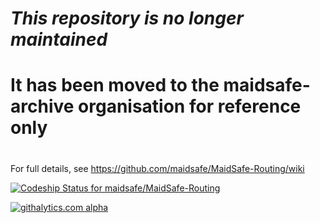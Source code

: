 # ***This repository is no longer maintained***
# It has been moved to the maidsafe-archive organisation for reference only
#
#
#
#

For full details, see https://github.com/maidsafe/MaidSafe-Routing/wiki

[ ![Codeship Status for maidsafe/MaidSafe-Routing](https://www.codeship.io/projects/c80552d0-0bb1-0132-22a0-72230f3fc4ea/status)](https://www.codeship.io/projects/32052)


[![githalytics.com alpha](https://cruel-carlota.pagodabox.com/c238536a501d2b1fb8fc8af33c31349b "githalytics.com")](http://githalytics.com/maidsafe/MaidSafe-Routing)

